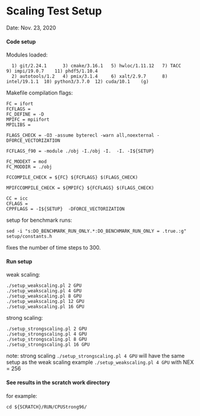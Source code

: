 # Scaling Test Setup

Date: Nov. 23, 2020


#### Code setup

Modules loaded:
```
  1) git/2.24.1      3) cmake/3.16.1   5) hwloc/1.11.12   7) TACC           9) impi/19.0.7    11) phdf5/1.10.4
  2) autotools/1.2   4) pmix/3.1.4     6) xalt/2.9.7      8) intel/19.1.1  10) python3/3.7.0  12) cuda/10.1    (g)
```


Makefile compilation flags:
```
FC = ifort
FCFLAGS = 
FC_DEFINE = -D
MPIFC = mpiifort
MPILIBS = 

FLAGS_CHECK = -O3 -assume byterecl -warn all,noexternal -DFORCE_VECTORIZATION

FCFLAGS_f90 = -module ./obj -I./obj -I.  -I. -I${SETUP}

FC_MODEXT = mod
FC_MODDIR = ./obj

FCCOMPILE_CHECK = ${FC} ${FCFLAGS} $(FLAGS_CHECK)

MPIFCCOMPILE_CHECK = ${MPIFC} ${FCFLAGS} $(FLAGS_CHECK)

CC = icc
CFLAGS = 
CPPFLAGS = -I${SETUP}  -DFORCE_VECTORIZATION
```

setup for benchmark runs:
```
sed -i "s:DO_BENCHMARK_RUN_ONLY.*:DO_BENCHMARK_RUN_ONLY = .true.:g" setup/constants.h
```

fixes the number of time steps to 300.


#### Run setup

weak scaling:
```
./setup_weakscaling.pl 2 GPU
./setup_weakscaling.pl 4 GPU
./setup_weakscaling.pl 8 GPU
./setup_weakscaling.pl 12 GPU
./setup_weakscaling.pl 16 GPU
```


strong scaling:
```
./setup_strongscaling.pl 2 GPU
./setup_strongscaling.pl 4 GPU
./setup_strongscaling.pl 8 GPU
./setup_strongscaling.pl 16 GPU
```

note: strong scaling `./setup_strongscaling.pl 4 GPU` will have the same setup as the weak scaling example `./setup_weakscaling.pl 4 GPU`
      with NEX = 256


#### See results in the scratch work directory

for example:
```
cd ${SCRATCH}/RUN/CPUStrong96/
```
